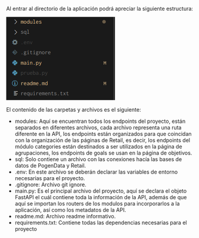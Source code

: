 Al entrar al directorio de la aplicación podrá apreciar la siguiente estructura:

![Estructura del proyecto](./img/estructura.png)

El contenido de las carpetas y archivos es el siguiente:

+ modules: Aquí se encuentran todos los endpoints del proyecto, están separados en diferentes archivos, cada archivo representa una ruta diferente en la API, los endpoints están organizados para que coincidan con la organización de las páginas de Retail, es decir, los endpoints del módulo categories están destinados a ser utilizados en la página de agrupaciones, los endpoints de goals se usan en la página de objetivos.
+ sql: Solo contiene un archivo con las conexiones hacía las bases de datos de PogenData y Retail.
+ .env: En este archivo se deberán declarar las variables de entorno necesarias para el proyecto.
+ .gitignore: Archivo git ignore.
+ main.py: Es el principal archivo del proyecto, aquí se declara el objeto FastAPI el cuál contiene toda la información de la API, además de que aquí se importan los routers de los modulos para incorporarlos a la aplicación, así como los metadatos de la API.
+ readme.md: Archivo readme informativo.
+ requirements.txt: Contiene todas las dependencias necesarias para el proyecto
